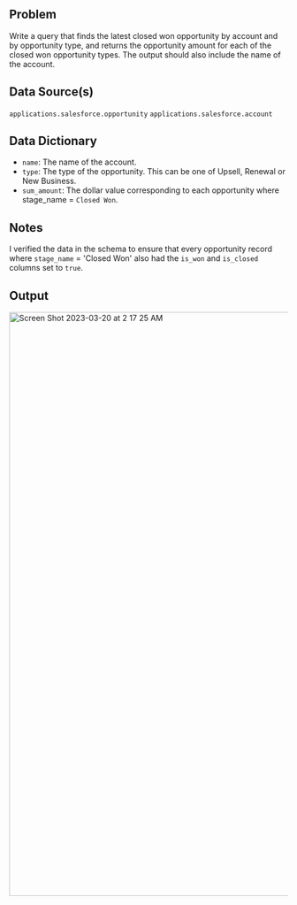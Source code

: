 ## Problem
Write a query that finds the latest closed won opportunity by account and by opportunity type, and returns the opportunity amount for each of the closed won opportunity types. The output should also include the name of the account.


## Data Source(s)
`applications.salesforce.opportunity`
`applications.salesforce.account`


## Data Dictionary

* `name`: The name of the account.
* `type`: The type of the opportunity. This can be one of Upsell, Renewal or New Business.
* `sum_amount`: The dollar value corresponding to each opportunity where stage_name = `Closed Won`.

## Notes
I verified the data in the schema to ensure that every opportunity record where `stage_name` = 'Closed Won' also had the `is_won` and `is_closed` columns set to `true`. 


## Output

<img width="1056" alt="Screen Shot 2023-03-20 at 2 17 25 AM" src="https://user-images.githubusercontent.com/16471203/226296385-03c37d00-7e14-462c-84fc-a925543195c3.png">


